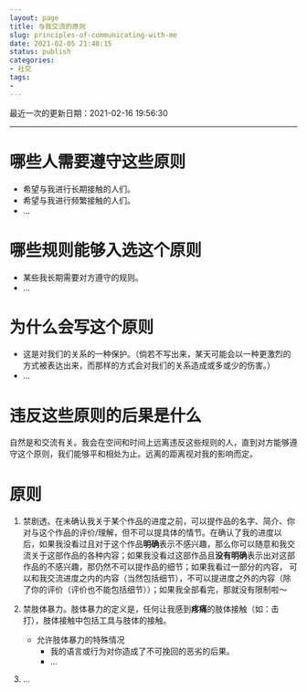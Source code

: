 ```yaml
---
layout: page
title: 与我交流的原则
slug: principles-of-communicating-with-me
date: 2021-02-05 21:48:15
status: publish
categories:
- 社交
tags:
- 
---
```

最近一次的更新日期：2021-02-16 19:56:30

---
# 哪些人需要遵守这些原则
- 希望与我进行长期接触的人们。
- 希望与我进行频繁接触的人们。
- ...

# 哪些规则能够入选这个原则
- 某些我长期需要对方遵守的规则。
- ...

# 为什么会写这个原则
- 这是对我们的关系的一种保护。（倘若不写出来，某天可能会以一种更激烈的方式被表达出来，而那样的方式会对我们的关系造成或多或少的伤害。）
- ...

# 违反这些原则的后果是什么
自然是和交流有关。我会在空间和时间上远离违反这些规则的人，直到对方能够遵守这个原则，我们能够平和相处为止。远离的距离视对我的影响而定。

# 原则
1. 禁剧透。在未确认我关于某个作品的进度之前，可以提作品的名字、简介、你对与这个作品的评价/理解，但不可以提具体的情节。在确认了我的进度以后，如果我没看过且对于这个作品**明确**表示不感兴趣，那么你可以随意和我交流关于这部作品的各种内容；如果我没看过这部作品且**没有明确**表示出对这部作品的不感兴趣，那仍然不可以提作品的细节；如果我看过一部分的内容， 可以和我交流进度之内的内容（当然包括细节），不可以提进度之外的内容（除了你的评价（评价也不能包括细节））；如果我全部看完，那就没有限制啦～

2. 禁肢体暴力。肢体暴力的定义是，任何让我感到**疼痛**的肢体接触（如：击打），肢体接触中包括工具与肢体的接触。
	- 允许肢体暴力的特殊情况
		- 我的语言或行为对你造成了不可挽回的恶劣的后果。
		- ...
3. ...

   